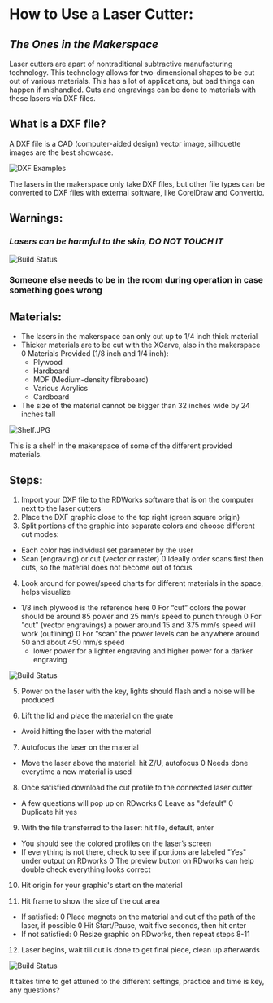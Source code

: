 # How to Use a Laser Cutter:
## _The Ones in the Makerspace_
Laser cutters are apart of nontraditional subtractive manufacturing technology. This technology allows for two-dimensional shapes to be cut out of various materials. This has a lot of applications, but bad things can happen if mishandled. Cuts and engravings can be done to materials with these lasers via DXF files.

## What is a DXF file?
A DXF file is a CAD (computer-aided design) vector image, silhouette images are the best showcase.

![DXF Examples](https://previews.dropbox.com/p/thumb/ABb271MsSrPcwnFjjYxVbBSEL3VU8ehwd1VwewWo3W_C2mhE76upLw10Am_Hf7ulemfSXC-IY4TEXfQoSz20orm2hY10CbFY-5A6YSFELS2O_ju03Q3lS16QosYMkrPZcUdkoG1ktURvkmAsyNw-LcXKKxDwa_BuJB3Gqrm1F-uIE5-dU2ZujYxM2-o3qIfw7RraD1u_9Ts7KXLdfKFnSQs53wAuXWHYBnv7mt0YlUV6ytwKMtSk3H8i71VkrmVI0VxeEQCjvSF6825oW5V1b5do7N4tK6ngeRbPjNHdCEc1k8J8uZ0JsN9nQggSs4LgxjNaC0Mg2_hAYiv6el18P8NkIvwAge_DqTyn7963a8W8rQ/p.jpeg)

The lasers in the makerspace only take DXF files, but other file types can be converted to DXF files with external software, like CorelDraw and Convertio.

## Warnings:
### _Lasers can be harmful to the skin, DO NOT TOUCH IT_ 

![Build Status](https://previews.dropbox.com/p/thumb/ABb2Jg5dvTOfcFZEb9sOPoR6223E78FXnMCaAdQrcj1tlK4g2c8CrOJpFq9p8oAMx07OI9hkNhIw8wV91Zso71fZuonmfrtxUFLI2PJ8WiL_42_zbQ2_OZue4rQOxxR9_EdnwsQ4jhb7ixMfcxAjRU_6ZvBd3jVR7vLDNqSHL-MF_Um_U164GPH1DE9CVc0T_YI0Ybg96oLI9GtgdCbNUire4rgw_kARGZtPMkC7jqL8toJJYYocwcrb0hLEviaU8dF98QwpP2yxcmlFlAlrN_KbcLsjWu5hwEycYDrtljX1yljIPGfZH0Vw4EOYb54ovHMrDKI_TDSsxAptYqXSt1K8dWrC42FPtVcP4Go47c7tsQ/p.png)

### Someone else needs to be in the room during operation in case something goes wrong

## Materials:
- The lasers in the makerspace can only cut up to 1/4 inch thick material 
- Thicker materials are to be cut with the XCarve, also in the makerspace
  0 Materials Provided (1/8 inch and 1/4 inch):
    - Plywood
    - Hardboard
    - MDF (Medium-density fibreboard)
    - Various Acrylics
    - Cardboard 
- The size of the material cannot be bigger than 32 inches wide by 24 inches tall

![Shelf.JPG](https://previews.dropbox.com/p/thumb/ABbyja-eWe4SA1nn7CuIw1uI5DeRLwQPUeBeh5o07vfxPSdJvi8139jYo7pfXH6JdY033DAucv4MnNms6H6N_tLtsTxl_pBmDGzbt1Np1NSbsavWq0TQQ7pn56_-6KS0oUqAwf42PWTaD81EHkq-JYG6Vb5lc1rdoJ60dD6WwskYZ5SPyyTrTTFS8cQlBCrfRK-p-6wpsgJaZzTrUbBU5KhHatupfzH7UtUbBcczRPqOBg476ZMfIqkQUghz1fJRu42jBbsVPnbkzYANEXrXqL9eMb1b6QRbvdmXuKd36qn8-dmAqfZMs7rVDyzbxEnoMg1RAMB1yD8ru_749N7SUIFug1A7Qs6kSWqa7DFYve8HTA/p.jpeg)

This is a shelf in the makerspace of some of the different provided materials.

## Steps:
1) Import your DXF file to the RDWorks software that is on the computer next to the laser cutters 
2) Place the DXF graphic close to the top right (green square origin)
3) Split portions of the graphic into separate colors and choose different cut modes:
- Each color has individual set parameter by the user
- Scan (engraving) or cut (vector or raster)
0 Ideally order scans first then cuts, so the material does not become out of focus

4) Look around for power/speed charts for different materials in the space, helps visualize 
- 1/8 inch plywood is the reference here
0 For “cut” colors the power should be around 85 power and 25 mm/s speed to punch through
0 For "cut" (vector engravings) a power around 15 and 375 mm/s speed will work (outlining)
0 For “scan” the power levels can be anywhere around 50 and about 450 mm/s speed
   - lower power for a lighter engraving and higher power for a darker engraving

![Build Status](https://previews.dropbox.com/p/thumb/ABaKUnNgq9U8yqNeQf0EaLjzRVxDCn4P-GWAsktGXvojCeIQ-EJKNhKGiwBQ2ee8lw77Juu8areUxpOUenUMirAbbazvMZB9580NiFOK8NUuDqLpHq2Qb-COayMPjE5BTBOZy9ww06EmNe6asHHkBX7bZmqqn1sXsH6N5nqdGh217f3PCU97SEKzqm9fqvdC0d25DEuvC2bOf6q1_E-m3ngocJsI1Ud1vOjRse86Bq9bXuG6dGAiCaSlix8wvDxUOkmnUjjXo6RkcddSh3423vaxFDUuBxmXltQdfMMzE3c4AeUaZWeisx4vU8z7qv_HI0Y09oespJ_aa8BOO6EzOOBK_sIA7EcUnapzPjrhbTqTHQ/p.png)

5) Power on the laser with the key, lights should flash and a noise will be produced

6) Lift the lid and place the material on the grate
- Avoid hitting the laser with the material

7) Autofocus the laser on the material
- Move the laser above the material: hit Z/U, autofocus
0 Needs done everytime a new material is used

8) Once satisfied download the cut profile to the connected laser cutter
- A few questions will pop up on RDworks
0 Leave as "default"
0 Duplicate hit yes

9) With the file transferred to the laser: hit file, default, enter
- You should see the colored profiles on the laser’s screen 
- If everything is not there, check to see if portions are labeled "Yes" under output on RDworks
0 The preview button on RDworks can help double check everything looks correct

10) Hit origin for your graphic's start on the material

11) Hit frame to show the size of the cut area
- If satisfied:
0 Place magnets on the material and out of the path of the laser, if possible
0 Hit Start/Pause, wait five seconds, then hit enter
- If not satisfied:
0 Resize graphic on RDworks, then repeat steps 8-11

12) Laser begins, wait till cut is done to get final piece, clean up afterwards

![Build Status](https://previews.dropbox.com/p/thumb/ABZTfj5_uiOC-LohuoTe5XzOAa1a_fGYVVcowMLsZvQRFRyp_RHUQ2gjrI8AWuSybPHSHFl-vxqHcpiw22N0q2v8rRfr39GOOv_Hmx7_yYvPVAb5CuvHBtkGxAtfTWluYayClVDMa7h-PGHxd5afwJlijuXG5DqPyzPoBvJjFDCSD2AQHPW-8_LVt_JedBRvg8OzCHa-QuSRyKrZWbv6awq9iHpc1vQ5qcI7PbxmFqgBfY7pplsm6vg1fFJ9NQa44M-m9oFqaxVt4b0mfjThQ0y9Q2lm_5680TAFPSqfF2W8JYzMIHMIlraCDzCOO9LaHgzKzZafUaEp-LWWheesz2XX62rCpZlU70awxL1Qon7aru-ZIlV2W6vbtBSn_IOciIv8eLPRACvCjAd2NCRbiHDbEdTmPdcRY3VNahGsS54xIQ/p.png)

It takes time to get attuned to the different settings, practice and time is key, any questions?
